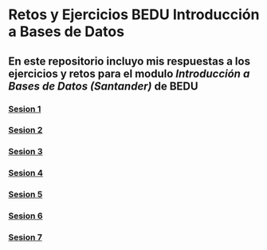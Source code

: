 # Retos y Ejercicios BEDU Introducción a Bases de Datos

## En este repositorio incluyo mis respuestas a los ejercicios y retos para el modulo *Introducción a Bases de Datos (Santander)* de BEDU

### [Sesion 1](./sesion1.md)
### [Sesion 2](./sesion2.md)
### [Sesion 3](./sesion3.md)
### [Sesion 4](./sesion4.md)
### [Sesion 5](./sesion5.md)
### [Sesion 6](./sesion6.md)
### [Sesion 7](./sesion7.md)




